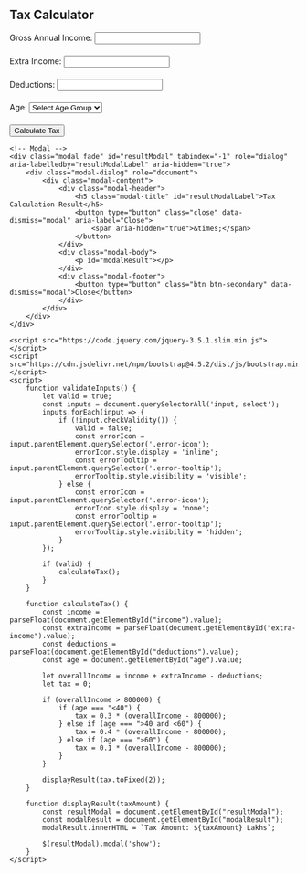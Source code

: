 <!DOCTYPE html>
<html lang="en">
<head>
    <meta charset="UTF-8">
    <title>Tax Calculator</title>
    <link rel="stylesheet" href="https://stackpath.bootstrapcdn.com/bootstrap/4.5.2/css/bootstrap.min.css">
    <style>
        /* Custom CSS */
        .error-icon {
            display: none;
            margin-left: 5px;
            cursor: pointer;
        }
        .error-tooltip {
            visibility: hidden;
            width: 100px;
            background-color: #ff0000;
            color: #fff;
            text-align: center;
            border-radius: 6px;
            padding: 5px;
            position: absolute;
            z-index: 1;
            top: 0;
            left: 100%;
            margin-left: 10px;
        }
        .input-group {
            margin-bottom: 20px;
            position: relative;
        }
    </style>
</head>
<body>
    <div class="container mt-5">
        <div class="row">
            <div class="col-md-6 offset-md-3">
                <h2 class="text-center mb-4">Tax Calculator</h2>
                <form id="taxForm">
                    <div class="input-group">
                        <label for="income">Gross Annual Income:</label>
                        <input type="number" id="income" name="income" class="form-control" min="0" required>
                        <img class="error-icon" src="error_icon.png" alt="Error Icon">
                        <div class="error-tooltip">Required</div>
                    </div>
                    <div class="input-group">
                        <label for="extra-income">Extra Income:</label>
                        <input type="number" id="extra-income" name="extra-income" class="form-control" min="0" required>
                        <img class="error-icon" src="error_icon.png" alt="Error Icon">
                        <div class="error-tooltip">Required</div>
                    </div>
                    <div class="input-group">
                        <label for="deductions">Deductions:</label>
                        <input type="number" id="deductions" name="deductions" class="form-control" min="0" required>
                        <img class="error-icon" src="error_icon.png" alt="Error Icon">
                        <div class="error-tooltip">Required</div>
                    </div>
                    <div class="input-group">
                        <label for="age">Age:</label>
                        <select id="age" name="age" class="form-control" required>
                            <option value="" disabled selected>Select Age Group</option>
                            <option value="<40">&lt;40</option>
                            <option value=">40 and <60">&gt;40 and &lt;60</option>
                            <option value="≥60">&ge;60</option>
                        </select>
                        <img class="error-icon" src="error_icon.png" alt="Error Icon">
                        <div class="error-tooltip">Required</div>
                    </div>
                    <button type="button" class="btn btn-primary btn-block" onclick="validateInputs()">Calculate Tax</button>
                </form>
            </div>
        </div>
    </div>

    <!-- Modal -->
    <div class="modal fade" id="resultModal" tabindex="-1" role="dialog" aria-labelledby="resultModalLabel" aria-hidden="true">
        <div class="modal-dialog" role="document">
            <div class="modal-content">
                <div class="modal-header">
                    <h5 class="modal-title" id="resultModalLabel">Tax Calculation Result</h5>
                    <button type="button" class="close" data-dismiss="modal" aria-label="Close">
                        <span aria-hidden="true">&times;</span>
                    </button>
                </div>
                <div class="modal-body">
                    <p id="modalResult"></p>
                </div>
                <div class="modal-footer">
                    <button type="button" class="btn btn-secondary" data-dismiss="modal">Close</button>
                </div>
            </div>
        </div>
    </div>

    <script src="https://code.jquery.com/jquery-3.5.1.slim.min.js"></script>
    <script src="https://cdn.jsdelivr.net/npm/bootstrap@4.5.2/dist/js/bootstrap.min.js"></script>
    <script>
        function validateInputs() {
            let valid = true;
            const inputs = document.querySelectorAll('input, select');
            inputs.forEach(input => {
                if (!input.checkValidity()) {
                    valid = false;
                    const errorIcon = input.parentElement.querySelector('.error-icon');
                    errorIcon.style.display = 'inline';
                    const errorTooltip = input.parentElement.querySelector('.error-tooltip');
                    errorTooltip.style.visibility = 'visible';
                } else {
                    const errorIcon = input.parentElement.querySelector('.error-icon');
                    errorIcon.style.display = 'none';
                    const errorTooltip = input.parentElement.querySelector('.error-tooltip');
                    errorTooltip.style.visibility = 'hidden';
                }
            });

            if (valid) {
                calculateTax();
            }
        }

        function calculateTax() {
            const income = parseFloat(document.getElementById("income").value);
            const extraIncome = parseFloat(document.getElementById("extra-income").value);
            const deductions = parseFloat(document.getElementById("deductions").value);
            const age = document.getElementById("age").value;

            let overallIncome = income + extraIncome - deductions;
            let tax = 0;

            if (overallIncome > 800000) {
                if (age === "<40") {
                    tax = 0.3 * (overallIncome - 800000);
                } else if (age === ">40 and <60") {
                    tax = 0.4 * (overallIncome - 800000);
                } else if (age === "≥60") {
                    tax = 0.1 * (overallIncome - 800000);
                }
            }

            displayResult(tax.toFixed(2));
        }

        function displayResult(taxAmount) {
            const resultModal = document.getElementById("resultModal");
            const modalResult = document.getElementById("modalResult");
            modalResult.innerHTML = `Tax Amount: ${taxAmount} Lakhs`;

            $(resultModal).modal('show');
        }
    </script>
</body>
</html>
